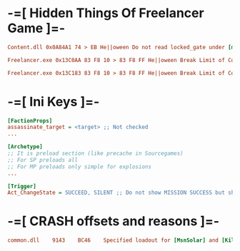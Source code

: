 # -=[ Hidden Things Of Freelancer Game ]=-

```ini
Content.dll 0x0A84A1 74 > EB He||oween Do not read locked_gate under [mPlayer] section of .fl file
```
```ini
Freelancer.exe 0x13C0AA 83 F8 10 > 83 F8 FF He||oween Break Limit of Comm Inbox (Act_EtherComm) pt.1
```
```ini
Freelancer.exe 0x13C183 83 F8 10 > 83 F8 FF He||oween Break Limit of Comm Inbox (Act_EtherComm) pt.2
```

# -=[ Ini Keys ]=-
```ini
[FactionProps]
assassinate_target = <target> ;; Not checked
...
```
```ini
[Archetype]
;; It is preload section (like precache in Sourcegames)
;; For SP preloads all
;; For MP preloads only simple for explosions
...
```
```ini
[Trigger]
Act_ChangeState = SUCCEED, SILENT ;; Do not show MISSION SUCCESS but show only FIND A JOB
```
# -=[ CRASH offsets and reasons ]=-
```ini
common.dll    9143    BC46    Specified loadout for [MsnSolar] and [KillableSolar] is not defined in loadouts.ini.
```


